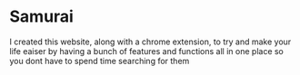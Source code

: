 # Samurai
I created this website, along with a chrome extension, to try and make your life eaiser by having a bunch of features and functions all in one place so you dont have to spend time searching for them
